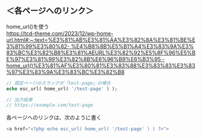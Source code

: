 ## ＜各ページへのリンク＞

home_url()を使う  
https://tcd-theme.com/2023/12/wp-home-url.html#:~:text=%E3%81%AB%E3%81%AA%E3%82%8A%E3%81%BE%E3%81%99%E3%80%82-,%E4%B8%8B%E5%B1%A4%E3%83%9A%E3%83%BC%E3%82%B8%E3%81%AEURL%E3%82%92%E5%8F%96%E5%BE%97%E3%81%99%E3%82%8B%E6%96%B9%E6%B3%95,-home_url()%E3%81%AF%E3%80%81%E3%83%88%E3%83%83%E3%83%97%E3%83%9A%E3%83%BC%E3%82%B8

```php
// 固定ページのスラッグが「test-page」の場合
echo esc_url( home_url( '/test-page' ) );

// 出力結果
// https://example.com/test-page
```

各ページへのリンクは、次のように書く

```php
<a href="<?php echo esc_url( home_url( '/test-page' ) ) ?>">
```